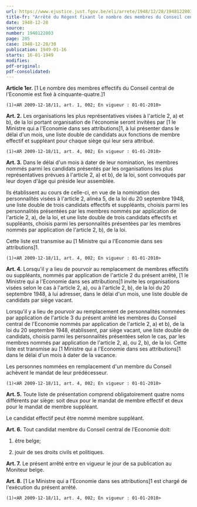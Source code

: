 ```yaml
---
url: https://www.ejustice.just.fgov.be/eli/arrete/1948/12/28/1948122803/justel
title-fr: "Arrêté du Régent fixant le nombre des membres du Conseil central de l'Economie et déterminant les modalités de leur présentation (NOTE : Consultation des versions antérieures à partir du 16-01-1949 et mise à jour au 28-12-2009)"
date: 1948-12-28
source:
number: 1948122803
page: 285
case: 1948-12-28/30
publication: 1949-01-16
starts: 16-01-1949
modifies:
pdf-original:
pdf-consolidated:
---
```


**Article 1er.** [1 Le nombre des membres effectifs du Conseil central de l'Economie est fixé à cinquante-quatre.]1

`(1)<AR 2009-12-18/11, art. 1, 002; En vigueur : 01-01-2010>`

**Art. 2.** Les organisations les plus représentatives visées à l'article 2, a) et b), de la loi portant organisation de l'économie seront invitées par [1 le Ministre qui a l'Economie dans ses attributions]1, à lui présenter dans le délai d'un mois, une liste double de candidats aux fonctions de membre effectif et suppléant pour chaque siège qui leur sera attribué.

`(1)<AR 2009-12-18/11, art. 4, 002; En vigueur : 01-01-2010>`

**Art. 3.** Dans le délai d'un mois à dater de leur nomination, les membres nommés parmi les candidats présentés par les organisations les plus représentatives prévues à l'article 2, a) et b), de la loi, sont convoqués par leur doyen d'âge qui préside leur assemblée.

Ils établissent au cours de celle-ci, en vue de la nomination des personnalités visées à l'article 2, alinéa 5, de la loi du 20 septembre 1948, une liste double de trois candidats effectifs et suppléants, choisis parmi les personnalités présentées par les membres nommés par application de l'article 2, a), de la loi, et une liste double de trois candidats effectifs et suppléants, choisis parmi les personnalités présentées par les membres nommés par application de l'article 2, b), de la loi.

Cette liste est transmise au [1 Ministre qui a l'Economie dans ses attributions]1.

`(1)<AR 2009-12-18/11, art. 4, 002; En vigueur : 01-01-2010>`

**Art. 4.** Lorsqu'il y a lieu de pourvoir au remplacement de membres effectifs ou suppléants, nommés par application de l'article 2 du présent arrêté, [1 le Ministre qui a l'Economie dans ses attributions]1 invite les organisations visées selon le cas à l'article 2, a), ou à l'article 2, b), de la loi du 20 septembre 1948, à lui adresser, dans le délai d'un mois, une liste double de candidats par siège vacant.

Lorsqu'il y a lieu de pourvoir au remplacement de personnalités nommées par application de l'article 3 du présent arrêté les membres du Conseil central de l'Economie nommés par application de l'article 2, a) et b), de la loi du 20 septembre 1948, établissent, par siège vacant, une liste double de candidats, choisis parmi les personnalités présentées selon le cas, par les membres nommés par application de l'article 2, a), ou 2, b), de la loi. Cette liste est transmise au [1 Ministre qui a l'Economie dans ses attributions]1 dans le délai d'un mois à dater de la vacance.

Les personnes nommées en remplacement d'un membre du Conseil achèvent le mandat de leur prédécesseur.

`(1)<AR 2009-12-18/11, art. 4, 002; En vigueur : 01-01-2010>`

**Art. 5.** Toute liste de présentation comprend obligatoirement quatre noms différents par siège: soit deux pour le mandat de membre effectif et deux pour le mandat de membre suppléant.

Le candidat effectif peut être nommé membre suppléant.

**Art. 6.** Tout candidat membre du Conseil central de l'Economie doit:

1. être belge;

2. jouir de ses droits civils et politiques.

**Art. 7.** Le présent arrêté entre en vigueur le jour de sa publication au Moniteur belge.

**Art. 8.** [1 Le Ministre qui a l'Economie dans ses attributions]1 est chargé de l'exécution du présent arrêté.

`(1)<AR 2009-12-18/11, art. 4, 002; En vigueur : 01-01-2010>`


